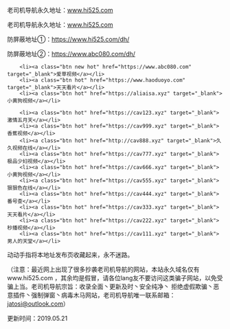 老司机导航永久地址：www.hi525.com

老司机导航永久地址：www.hi525.com

防屏蔽地址①：https://www.hi525.com/dh/

防屏蔽地址②：https://www.abc080.com/dh/


		<li><a class="btn new hot" href="https://www.abc080.com" target="_blank">爱草视频</a></li>
		<li><a class="btn hot" href="https://www.haoduoyo.com" target="_blank">天天看片</a></li>
		<li><a class="btn hot" href="https://aliaisa.xyz" target="_blank">小黄狗视频</a></li>

		<li><a class="btn hot" href="https://cav123.xyz" target="_blank">激情五月天</a></li>
		<li><a class="btn hot" href="https://cav999.xyz" target="_blank">香蕉视频</a></li>
		<li><a class="btn hot" href="http://cav888.xyz" target="_blank">久久视频在线</a></li>
		<li><a class="btn hot" href="https://cav777.xyz" target="_blank">极品少妇视频</a></li>
		<li><a class="btn hot" href="https://cav666.xyz" target="_blank">小黄狗视频</a></li>
		<li><a class="btn hot" href="https://cav555.xyz" target="_blank">狠狠色在线</a></li>
		<li><a class="btn hot" href="https://cav444.xyz" target="_blank">番号查</a></li>
		<li><a class="btn hot" href="https://cav333.xyz" target="_blank">天天看片</a></li>
		<li><a class="btn hot" href="https://cav222.xyz" target="_blank">秒播视频</a></li>
		<li><a class="btn hot" href="https://cav111.xyz" target="_blank">男人的天堂</a></li>


动动手指将本地址发布页收藏起来，永不迷路。

（注意：最近网上出现了很多抄袭老司机导航的网站，本站永久域名仅有www.hi525.com ，其余均是假冒，请各位lang友不要访问这类骗子网站，以免受骗上当。老司机导航宗旨：收录全面丶更新及时丶安全纯净丶 拒绝虚假欺骗丶恶意插件丶强制弹窗丶病毒木马网站，老司机导航唯一联系邮箱：jatosi@outlook.com）

更新时间：2019.05.21
